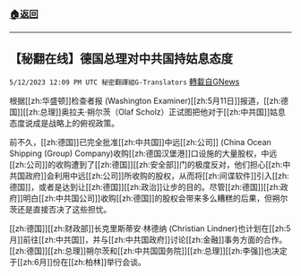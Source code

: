 ###  [:house:返回](README.md)
---


## 【秘翻在线】德国总理对中共国持姑息态度
`5/12/2023 12:09 PM UTC 秘密翻譯組G-Translators` [轉載自GNews](https://gnews.org/articles/1295166)



根据[[zh:华盛顿]]检查者报 (Washington Examiner)[[zh:5月11日]]报道，[[zh:德国]][[zh:总理]]奥拉夫·朔尔茨（Olaf Scholz）正试图把他对于[[zh:中共国]]姑息态度说成是战略上的俯视政策。

前不久，[[zh:德国]]已完全批准[[zh:中共国]]中远[[zh:公司]] (China Ocean Shipping (Group) Company)收购[[zh:德国汉堡港]]口设施的大量股权，中远[[zh:公司]]的收购遭到了[[zh:德国]][[zh:安全部]]门的极度反对，他们担心[[zh:中共国政府]]会利用中远[[zh:公司]]所收购的股权，从而将[[zh:间谍软件]]引入[[zh:德国]]，或者是达到让[[zh:德国]][[zh:政治]]让步的目的。尽管[[zh:德国]][[zh:政府]]明白[[zh:中共国公司]]收购[[zh:德国]]的股权会带来多么糟糕的后果，但朔尔茨还是直接否决了这些担忧。

[[zh:德国]][[zh:财政部]]长克里斯蒂安·林德纳 (Christian Lindner)也计划在[[zh:5月]]前往[[zh:中共国]]，并与[[zh:中共国政府]]讨论[[zh:金融]]事务方面的合作。[[zh:德国]][[zh:总理]]朔尔茨和[[zh:中共国国务院]][[zh:总理]][[zh:李强]]也决定于[[zh:6月]]份在[[zh:柏林]]举行会谈。
